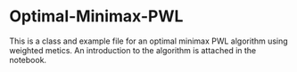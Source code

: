 # Optimal-Minimax-PWL
This is a class and example file for an optimal minimax PWL algorithm using weighted metics. An introduction to the algorithm is attached in the notebook.

